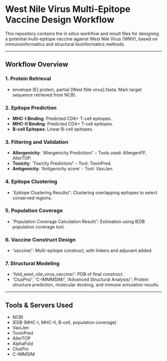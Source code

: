 # West Nile Virus Multi-Epitope Vaccine Design Workflow

This repository contains the in silico workflow and result files for designing a potential multi-epitope vaccine against West Nile Virus (WNV), based on immunoinformatics and structural bioinformatics methods.

---

## Workflow Overview

### 1. **Protein Retrieval**
- envelope [E] protein, partial [West Nile virus].fasta: Main target sequence retrieved from NCBI.

### 2. **Epitope Prediction**
- **MHC-I Binding**:
  Predicted CD8+ T-cell epitopes.
- **MHC-II Binding**:
  Predicted CD4+ T-cell epitopes.
- **B-cell Epitopes**:
  Linear B-cell epitopes.

### 3. **Filtering and Validation**
- **Allergenicity**: 'Allergenicity Prediction/' – Tools used: AllergenFP, AllerTOP.
- **Toxicity**: 'Toxicity Prediction/' – Tool: ToxinPred.
- **Antigenicity**: 'Antigenicity score' - Tool: VaxiJen.

### 4. **Epitope Clustering**
- 'Epitope Clustering Results/': Clustering overlapping epitopes to select conserved regions.

### 5. **Population Coverage**
- 'Population Coverage Calculation Result/': Estimation using IEDB population coverage tool.

### 6. **Vaccine Construct Design**
- 'vaccine/': Multi-epitope construct, with linkers and adjuvant added.

### 7. **Structural Modeling**
- 'fold_west_nile_virus_vaccine/': PDB of final construct.
- 'ClusPro/', 'C-IMMMSIM/', 'Advanced Structural Analysis/': Protein structure prediction, molecular docking, and immune simulation results.

---

## Tools & Servers Used

- NCBI
- IEDB (MHC-I, MHC-II, B-cell, population coverage)
- VaxiJen
- ToxinPred
- AllerTOP
- AlphaFold
- ClusPro
- C-IMMSIM
